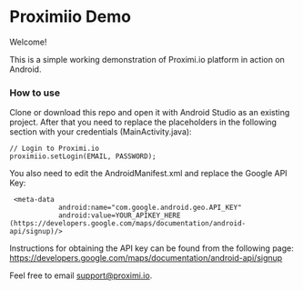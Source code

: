 # Proximiio Demo

Welcome!

This is a simple working demonstration of Proximi.io platform in action on Android.

### How to use

Clone or download this repo and open it with Android Studio as an existing project. After that you need to replace the placeholders in the following section with your credentials (MainActivity.java):

```
// Login to Proximi.io
proximiio.setLogin(EMAIL, PASSWORD);
```

You also need to edit the AndroidManifest.xml and replace the Google API Key:

```
 <meta-data
            android:name="com.google.android.geo.API_KEY"
            android:value=YOUR_APIKEY_HERE (https://developers.google.com/maps/documentation/android-api/signup)/>
```

Instructions for obtaining the API key can be found from the following page: https://developers.google.com/maps/documentation/android-api/signup

Feel free to email support@proximi.io.
